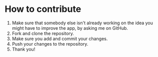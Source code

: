 # How to contribute

1. Make sure that somebody else isn't already working on the idea you might have to improve the app, by asking me on GitHub.
2. Fork and clone the repository.
3. Make sure you add and commit your changes.
4. Push your changes to the repository.
5. Thank you!
